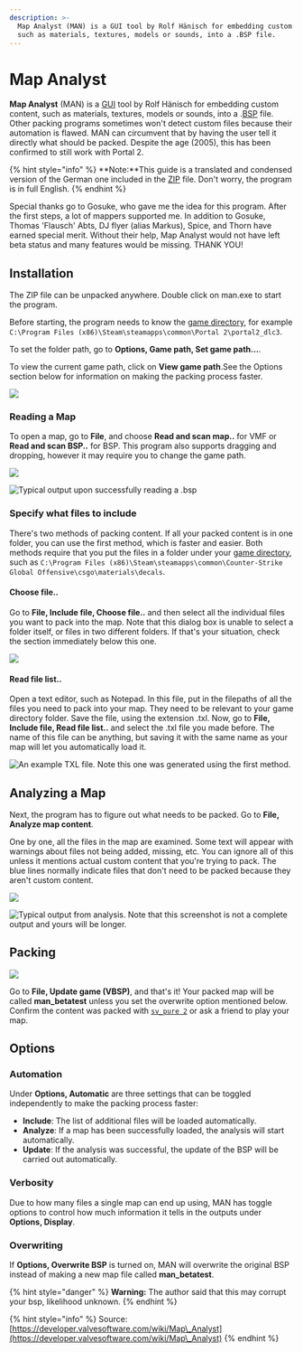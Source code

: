 ```yaml
---
description: >-
  Map Analyst (MAN) is a GUI tool by Rolf Hänisch for embedding custom content,
  such as materials, textures, models or sounds, into a .BSP file.
---
```


# Map Analyst

&#x20;**Map Analyst** (MAN) is a [GUI](https://developer.valvesoftware.com/wiki/GUI) tool by Rolf Hänisch for embedding custom content, such as materials, textures, models or sounds, into a .[BSP](https://developer.valvesoftware.com/wiki/BSP) file. Other packing programs sometimes won't detect custom files because their automation is flawed. MAN can circumvent that by having the user tell it directly what should be packed. Despite the age (2005), this has been confirmed to still work with Portal 2.

{% hint style="info" %}
**Note:**This guide is a translated and condensed version of the German one included in the [ZIP](http://en.wikipedia.org/wiki/ZIP) file. Don't worry, the program is in full English.
{% endhint %}

Special thanks go to Gosuke, who gave me the idea for this program. After the first steps, a lot of mappers supported me. In addition to Gosuke, Thomas 'Flausch' Abts, DJ flyer (alias Markus), Spice, and Thorn have earned special merit. Without their help, Map Analyst would not have left beta status and many features would be missing. THANK YOU!

## Installation

The ZIP file can be unpacked anywhere. Double click on man.exe to start the program.

Before starting, the program needs to know the [game directory](../game-directory.md), for example `C:\Program Files (x86)\Steam\steamapps\common\Portal 2\portal2_dlc3`.

To set the folder path, go to **Options, Game path, Set game path...**.

To view the current game path, click on **View game path**.See the Options section below for information on making the packing process faster.

![](../../../../../.gitbook/assets/man26ebeta01.png)

### Reading a Map

To open a map, go to **File**, and choose **Read and scan map..** for VMF or **Read and scan BSP..** for BSP. This program also supports dragging and dropping, however it may require you to change the game path.

![](../../../../../.gitbook/assets/man26ebeta02.png)

![Typical output upon successfully reading a .bsp](../../../../../.gitbook/assets/man26ebeta03.png)

### Specify what files to include

There's two methods of packing content. If all your packed content is in one folder, you can use the first method, which is faster and easier. Both methods require that you put the files in a folder under your [game directory](../game-directory.md), such as `C:\Program Files (x86)\Steam\steamapps\common\Counter-Strike Global Offensive\csgo\materials\decals`.

#### Choose file..

Go to **File, Include file, Choose file..** and then select all the individual files you want to pack into the map. Note that this dialog box is unable to select a folder itself, or files in two different folders. If that's your situation, check the section immediately below this one.

![](../../../../../.gitbook/assets/man26ebeta07.png)

#### Read file list..

Open a text editor, such as Notepad. In this file, put in the filepaths of all the files you need to pack into your map. They need to be relevant to your game directory folder. Save the file, using the extension .txl. Now, go to **File, Include file, Read file list..** and select the .txl file you made before. The name of this file can be anything, but saving it with the same name as your map will let you automatically load it.

![An example TXL file. Note this one was generated using the first method.](../../../../../.gitbook/assets/man26ebeta08.png)

## Analyzing a Map

Next, the program has to figure out what needs to be packed. Go to **File, Analyze map content**.

One by one, all the files in the map are examined. Some text will appear with warnings about files not being added, missing, etc. You can ignore all of this unless it mentions actual custom content that you're trying to pack. The blue lines normally indicate files that don't need to be packed because they aren't custom content.

![](../../../../../.gitbook/assets/man26ebeta04.png)

![Typical output from analysis. Note that this screenshot is not a complete output and yours will be longer.](../../../../../.gitbook/assets/288px-man26ebeta05.png)

## Packing

![](../../../../../.gitbook/assets/man26ebeta06.png)

Go to **File, Update game (VBSP)**, and that's it! Your packed map will be called **man\_betatest** unless you set the overwrite option mentioned below. Confirm the content was packed with [`sv_pure 2`](https://developer.valvesoftware.com/wiki/Sv\_pure) or ask a friend to play your map.

## Options

### Automation

Under **Options, Automatic** are three settings that can be toggled independently to make the packing process faster:

* **Include**: The list of additional files will be loaded automatically.
* **Analyze**: If a map has been successfully loaded, the analysis will start automatically.
* **Update**: If the analysis was successful, the update of the BSP will be carried out automatically.

### Verbosity

Due to how many files a single map can end up using, MAN has toggle options to control how much information it tells in the outputs under **Options, Display**.

### Overwriting

If **Options, Overwrite BSP** is turned on, MAN will overwrite the original BSP instead of making a new map file called **man\_betatest**.

{% hint style="danger" %}
&#x20;**Warning:** The author said that this may corrupt your bsp, likelihood unknown.
{% endhint %}

{% hint style="info" %}
Source: [https://developer.valvesoftware.com/wiki/Map\_Analyst](https://developer.valvesoftware.com/wiki/Map\_Analyst)
{% endhint %}
